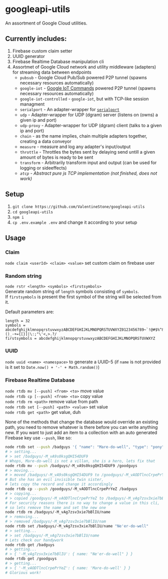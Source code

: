 # googleapi-utils

An assortment of Google Cloud utilities.

## Currently includes:
1. Firebase custom claim setter
2. UUID generator
3. Firebase Realtime Database manipulation cli
4. Assortmet of Google Cloud network and utility middleware (adapters) for streaming data between endpoints
    - `pubsub` - Google Cloud Pub/Sub powered P2P tunnel (spawns necessary resources automatically)
    - `google-iot` - [Google IoT Commands](https://cloud.google.com/iot/docs/how-tos/commands) powered P2P tunnel (spawns necessary resources automatically)
    - `google-iot-controlled` - `google-iot`, but with TCP-like session managment
    - `serialport` - An adapter-wrapper for [`serialport`](https://www.npmjs.com/package/serialport)
    - `udp` - Adapter-wrapper for UDP (dgram) server (listens on (owns) a given ip and port)
    - `udp-proxy` - Adapter-wrapper for UDP (dgram) client (talks to a given ip and port)
    - `chain` - as the name implies, chain multiple adapters together, creating a data conveyor
    - `measure` - measure and log any adapter's input/output
    - `throttle` - Throttles the bytes sent by delaying send untill a given amount of bytes is ready to be sent
    - `transform` - Arbitrarily transform input and output (can be used for logging or sideeffects)
    - *`atcp` - Abstract pure js TCP implementation (not finished, does not work)*

## Setup
1. `git clone https://github.com/ValentineStone/googleapi-utils`
2. `cd googleapi-utils`
3. `npm i`
4. `cp .env.example .env` and change it according to your setup

## Usage
### Claim
`node claim <userId> <claim> <value>` set custom claim on firebase user
### Random string
`node rstr <length> <symbols> <firstsymbols>`  
Generate random string of `length` symbols consisting of `symbols`.  
If `firstsymbols` is present the first symbol of the string will be selected from it.

Default parameters are:
```
length = 32
symbols = abcdefghijklmnopqrstuvwxyzABCDEFGHIJKLMNOPQRSTUVWXYZ0123456789~`!@#$%^&*()_-+={[}]|\:;"\'<,>.?/
firstsymbols = abcdefghijklmnopqrstuvwxyzABCDEFGHIJKLMNOPQRSTUVWXYZ
```
### UUID
`node uuid <name> <namespace>` to generate a UUID-5 (if `name` is not provided is it set to `Date.now() + '-' + Math.random()`)
### Firebase Realtime Database
`node rtdb mv [--push] <from> <to>` move value  
`node rtdb cp [--push] <from> <to>` copy value  
`node rtdb rm <path>` remove value from path  
`node rtdb set [--push] <path> <value>` set value  
`node rtdb get <path>` get value, duh

None of the methods that change the database would override an existing path, you need to remove whatever is there before you can write anything new. If you want to just add an item to a collection with an auto generated Firebase key use `--push`, like so:
```sh
node rtdb set --push /badguys '{ "name": "Mare-do-well", "type": "pony" }'
# > setting...
# > set /badguys/-M_vA9s0ksgQHI54DUF9
# Whops, Mare-do-well is not a villan, she is a hero, lets fix that
node rtdb mv --push /badguys/-M_vA9s0ksgQHI54DUF9 /goodguys
# > moving...
# > moved /badguys/-M_vA9s0ksgQHI54DUF9 to /goodguys/-M_vAODTlncCrpePrYeZ
# But she has an evil invisible twin sister,
# lets copy the record and change it accordingly
node rtdb cp --push /goodguys/-M_vAODTlncCrpePrYeZ /badguys
# > copying...
# > copied /goodguys/-M_vAODTlncCrpePrYeZ to /badguys/-M_vAg7zsv3xie7bBlIU
# For security reasons there is no way to change a value in this cli,
# so lets remove the name and set the new one
node rtdb rm /badguys/-M_vAg7zsv3xie7bBlIU/name
# > removing...
# > removed /badguys/-M_vAg7zsv3xie7bBlIU/nam
node rtdb set /badguys/-M_vAg7zsv3xie7bBlIU/name "Ne'er-do-well"
# > setting...
# > set /badguys/-M_vAg7zsv3xie7bBlIU/name
# Lets check our handywork
node rtdb get /badguys
# > getting...
# > { '-M_vAg7zsv3xie7bBlIU': { name: "Ne'er-do-well" } }
node rtdb get /goodguys
# > getting...
# > { '-M_vAODTlncCrpePrYeZ': { name: 'Mare-do-well' } }
# Glorious work!
```